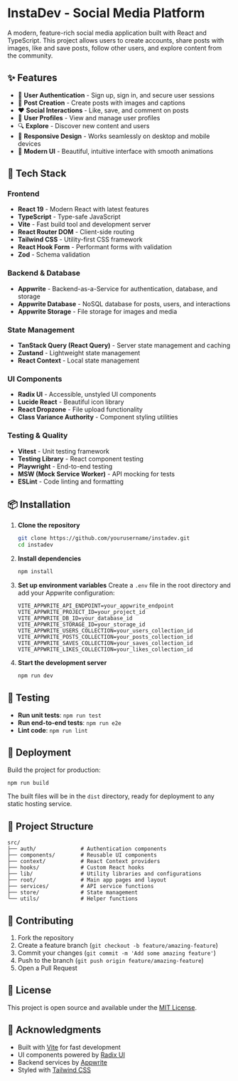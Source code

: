 # InstaDev - Social Media Platform

A modern, feature-rich social media application built with React and TypeScript. This project allows users to create accounts, share posts with images, like and save posts, follow other users, and explore content from the community.

## ✨ Features

- 🔐 **User Authentication** - Sign up, sign in, and secure user sessions
- 📸 **Post Creation** - Create posts with images and captions
- ❤️ **Social Interactions** - Like, save, and comment on posts
- 👥 **User Profiles** - View and manage user profiles
- 🔍 **Explore** - Discover new content and users
- 📱 **Responsive Design** - Works seamlessly on desktop and mobile devices
- 🎨 **Modern UI** - Beautiful, intuitive interface with smooth animations

## 🚀 Tech Stack

### Frontend

- **React 19** - Modern React with latest features
- **TypeScript** - Type-safe JavaScript
- **Vite** - Fast build tool and development server
- **React Router DOM** - Client-side routing
- **Tailwind CSS** - Utility-first CSS framework
- **React Hook Form** - Performant forms with validation
- **Zod** - Schema validation

### Backend & Database

- **Appwrite** - Backend-as-a-Service for authentication, database, and storage
- **Appwrite Database** - NoSQL database for posts, users, and interactions
- **Appwrite Storage** - File storage for images and media

### State Management

- **TanStack Query (React Query)** - Server state management and caching
- **Zustand** - Lightweight state management
- **React Context** - Local state management

### UI Components

- **Radix UI** - Accessible, unstyled UI components
- **Lucide React** - Beautiful icon library
- **React Dropzone** - File upload functionality
- **Class Variance Authority** - Component styling utilities

### Testing & Quality

- **Vitest** - Unit testing framework
- **Testing Library** - React component testing
- **Playwright** - End-to-end testing
- **MSW (Mock Service Worker)** - API mocking for tests
- **ESLint** - Code linting and formatting

## 📦 Installation

1. **Clone the repository**

   ```bash
   git clone https://github.com/yourusername/instadev.git
   cd instadev
   ```

2. **Install dependencies**

   ```bash
   npm install
   ```

3. **Set up environment variables**
   Create a `.env` file in the root directory and add your Appwrite configuration:

   ```env
   VITE_APPWRITE_API_ENDPOINT=your_appwrite_endpoint
   VITE_APPWRITE_PROJECT_ID=your_project_id
   VITE_APPWRITE_DB_ID=your_database_id
   VITE_APPWRITE_STORAGE_ID=your_storage_id
   VITE_APPWRITE_USERS_COLLECTION=your_users_collection_id
   VITE_APPWRITE_POSTS_COLLECTION=your_posts_collection_id
   VITE_APPWRITE_SAVES_COLLECTION=your_saves_collection_id
   VITE_APPWRITE_LIKES_COLLECTION=your_likes_collection_id
   ```

4. **Start the development server**
   ```bash
   npm run dev
   ```

## 🧪 Testing

- **Run unit tests**: `npm run test`
- **Run end-to-end tests**: `npm run e2e`
- **Lint code**: `npm run lint`

## 🚀 Deployment

Build the project for production:

```bash
npm run build
```

The built files will be in the `dist` directory, ready for deployment to any static hosting service.

## 📁 Project Structure

```
src/
├── auth/              # Authentication components
├── components/        # Reusable UI components
├── context/           # React Context providers
├── hooks/             # Custom React hooks
├── lib/               # Utility libraries and configurations
├── root/              # Main app pages and layout
├── services/          # API service functions
├── store/             # State management
└── utils/             # Helper functions
```

## 🤝 Contributing

1. Fork the repository
2. Create a feature branch (`git checkout -b feature/amazing-feature`)
3. Commit your changes (`git commit -m 'Add some amazing feature'`)
4. Push to the branch (`git push origin feature/amazing-feature`)
5. Open a Pull Request

## 📄 License

This project is open source and available under the [MIT License](LICENSE).

## 🙏 Acknowledgments

- Built with [Vite](https://vitejs.dev/) for fast development
- UI components powered by [Radix UI](https://www.radix-ui.com/)
- Backend services by [Appwrite](https://appwrite.io/)
- Styled with [Tailwind CSS](https://tailwindcss.com/)
